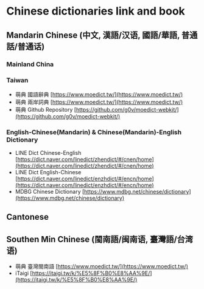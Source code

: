 # Chinese dictionaries link and book

## Mandarin Chinese (中文, 漢語/汉语, 國語/華語, 普通話/普通话)

### Mainland China

### Taiwan
 * 萌典 國語辭典 [https://www.moedict.tw/](https://www.moedict.tw/)
 * 萌典 兩岸詞典 [https://www.moedict.tw/](https://www.moedict.tw/)
 * 萌典 Github Repository [https://github.com/g0v/moedict-webkit/](https://github.com/g0v/moedict-webkit/)

### English-Chinese(Mandarin) & Chinese(Mandarin)-English Dictionary 
 * LINE Dict Chinese-English [https://dict.naver.com/linedict/zhendict/#/cnen/home](https://dict.naver.com/linedict/zhendict/#/cnen/home)
 * LINE Dict English-Chinese [https://dict.naver.com/linedict/enzhdict/#/encn/home](https://dict.naver.com/linedict/enzhdict/#/encn/home)
 * MDBG Chinese Dictionary [https://www.mdbg.net/chinese/dictionary](https://www.mdbg.net/chinese/dictionary)

## Cantonese 

## Southen Min Chinese (閩南語/闽南语, 臺灣語/台湾语)

 * 萌典 臺灣閩南語 [https://www.moedict.tw/](https://www.moedict.tw/)
 * iTaigi [https://itaigi.tw/k/%E5%8F%B0%E8%AA%9E/](https://itaigi.tw/k/%E5%8F%B0%E8%AA%9E/)
